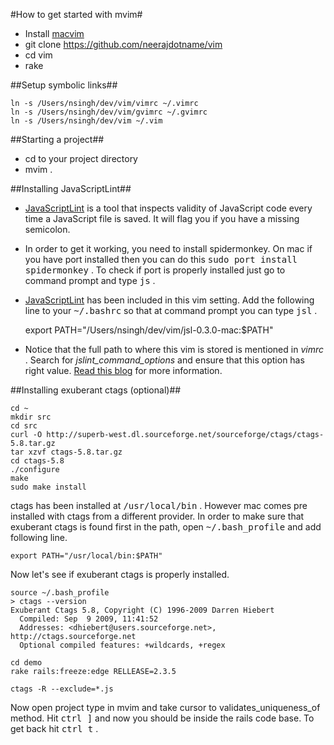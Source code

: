 #How to get started with mvim#

* Install [macvim](http://code.google.com/p/macvim)
* git clone https://github.com/neerajdotname/vim
* cd vim
* rake

##Setup symbolic links##

    ln -s /Users/nsingh/dev/vim/vimrc ~/.vimrc
    ln -s /Users/nsingh/dev/vim/gvimrc ~/.gvimrc
    ln -s /Users/nsingh/dev/vim ~/.vim

##Starting a project##

* cd to your project directory
* mvim .

##Installing JavaScriptLint##

* [JavaScriptLint](http://www.javascriptlint.com) is a tool that inspects validity of
JavaScript code every time a JavaScript file is saved. It will flag you if you have a missing semicolon.

* In order to get it working, you need to install spidermonkey. On mac if you have
port installed then you can do this <tt>sudo port install spidermonkey</tt> . To check if port is properly
installed just go to command prompt and type <tt>js</tt> .

* [JavaScriptLint](http://www.javascriptlint.com/download.htm) has been included in this vim setting. Add the following line to your <tt>~/.bashrc</tt> so that at command prompt you can type <tt>jsl</tt> .

    export PATH="/Users/nsingh/dev/vim/jsl-0.3.0-mac:$PATH"

* Notice that the full path to where this vim is stored is mentioned in _vimrc_ . Search for _jslint_command_options_ and ensure that this option has right value. [Read this blog](http://neeraj.name/2009/09/08/integrating-javascriptlint-with-mvim-and-getting-rid-of-annoying-warnings.html) for more information.


##Installing exuberant ctags (optional)##

    cd ~
    mkdir src
    cd src
    curl -O http://superb-west.dl.sourceforge.net/sourceforge/ctags/ctags-5.8.tar.gz
    tar xzvf ctags-5.8.tar.gz
    cd ctags-5.8
    ./configure
    make
    sudo make install

ctags has been installed at <tt>/usr/local/bin</tt> . However mac comes pre installed with ctags from
a different provider. In order to make sure that exuberant ctags is found first in the
path, open <tt>~/.bash_profile</tt> and add following line.

    export PATH="/usr/local/bin:$PATH"

Now let's see if exuberant ctags is properly installed.

    source ~/.bash_profile
    > ctags --version
    Exuberant Ctags 5.8, Copyright (C) 1996-2009 Darren Hiebert
      Compiled: Sep  9 2009, 11:41:52
      Addresses: <dhiebert@users.sourceforge.net>, http://ctags.sourceforge.net
      Optional compiled features: +wildcards, +regex

    cd demo
    rake rails:freeze:edge RELLEASE=2.3.5

    ctags -R --exclude=*.js

Now open project type in mvim and take cursor to validates_uniqueness_of method.
Hit <tt>ctrl ]</tt> and now you should be inside the rails code base. To get back hit <tt>ctrl t</tt> .

